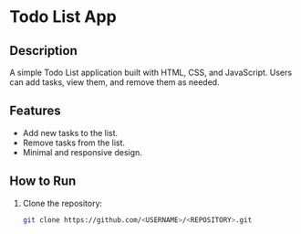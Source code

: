 # Todo List App

## Description
A simple Todo List application built with HTML, CSS, and JavaScript. Users can add tasks, view them, and remove them as needed.

## Features
- Add new tasks to the list.
- Remove tasks from the list.
- Minimal and responsive design.

## How to Run
1. Clone the repository:
   ```bash
   git clone https://github.com/<USERNAME>/<REPOSITORY>.git
